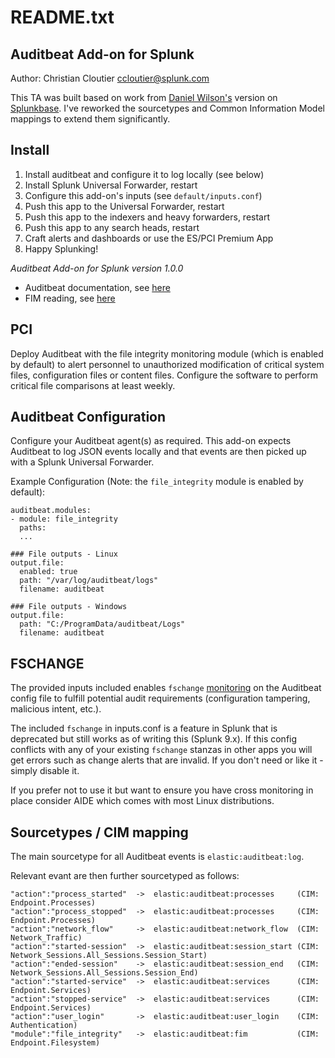 # README.txt

## Auditbeat Add-on for Splunk

Author: Christian Cloutier <ccloutier@splunk.com>

This TA was built based on work from [Daniel Wilson's](https://splunkbase.splunk.com/apps/#/author/daniel333) version on [Splunkbase](https://splunkbase.splunk.com/app/4436/).
I've reworked the sourcetypes and Common Information Model mappings to extend them significantly.

## Install
1. Install auditbeat and configure it to log locally (see below)
2. Install Splunk Universal Forwarder, restart
3. Configure this add-on's inputs (see `default/inputs.conf`)
4. Push this app to the Universal Forwarder, restart
5. Push this app to the indexers and heavy forwarders, restart
6. Push this app to any search heads, restart
7. Craft alerts and dashboards or use the ES/PCI Premium App
8. Happy Splunking! 

*Auditbeat Add-on for Splunk version 1.0.0*

- Auditbeat documentation, see [here](https://www.elastic.co/guide/en/beats/auditbeat/current/index.html)
- FIM reading, see [here](https://isc.sans.edu/forums/diary/What+to+watch+with+your+FIM/20897/)

## PCI
Deploy Auditbeat with the file integrity monitoring module (which is enabled by default) to alert personnel to unauthorized modification of critical system files, configuration files or content files. Configure the software to perform critical file comparisons at least weekly.

## Auditbeat Configuration
Configure your Auditbeat agent(s) as required. This add-on expects Auditbeat to log JSON events locally and that events are then picked up with a Splunk Universal Forwarder. 

Example Configuration (Note: the `file_integrity` module is enabled by default):

```
auditbeat.modules:
- module: file_integrity
  paths:
  ...

### File outputs - Linux
output.file:
  enabled: true
  path: "/var/log/auditbeat/logs"
  filename: auditbeat

### File outputs - Windows
output.file:
  path: "C:/ProgramData/auditbeat/Logs"
  filename: auditbeat
```

## FSCHANGE
The provided inputs included enables `fschange` [monitoring](https://docs.splunk.com/Splexicon:Filesystemchangemonitor) on the Auditbeat config file to fulfill potential audit requirements (configuration tampering, malicious intent, etc.).  

The included `fschange` in inputs.conf is a feature in Splunk that is deprecated but still works as of writing this (Splunk 9.x). If this config conflicts with any of your existing `fschange` stanzas in other apps you will get errors such as change alerts that are invalid. If you don't need or like it - simply disable it. 

If you prefer not to use it but want to ensure you have cross monitoring in place consider AIDE which comes with most Linux distributions.

## Sourcetypes / CIM mapping

The main sourcetype for all Auditbeat events is `elastic:auditbeat:log`. 

Relevant evant are then further sourcetyped as follows:

```
"action":"process_started"  ->  elastic:auditbeat:processes     (CIM: Endpoint.Processes)
"action":"process_stopped"  ->  elastic:auditbeat:processes     (CIM: Endpoint.Processes)
"action":"network_flow"     ->  elastic:auditbeat:network_flow  (CIM: Network_Traffic)
"action":"started-session"  ->  elastic:auditbeat:session_start (CIM: Network_Sessions.All_Sessions.Session_Start)
"action":"ended-session"    ->  elastic:auditbeat:session_end   (CIM: Network_Sessions.All_Sessions.Session_End)
"action":"started-service"  ->  elastic:auditbeat:services      (CIM: Endpoint.Services)
"action":"stopped-service"  ->  elastic:auditbeat:services      (CIM: Endpoint.Services)
"action":"user_login"       ->  elastic:auditbeat:user_login    (CIM: Authentication)
"module":"file_integrity"   ->  elastic:auditbeat:fim           (CIM: Endpoint.Filesystem)
```
